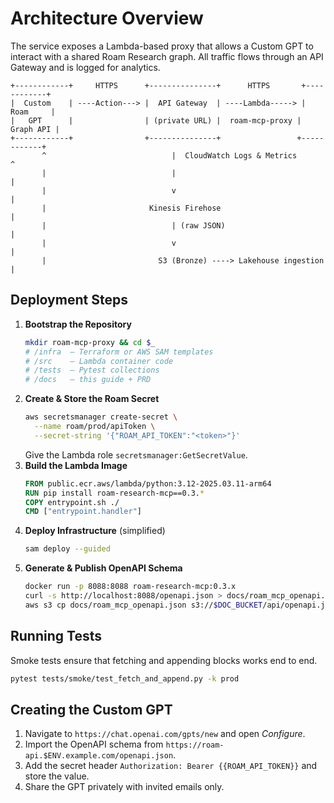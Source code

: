 # Architecture Overview

The service exposes a Lambda-based proxy that allows a Custom GPT to interact with a shared Roam Research graph. All traffic flows through an API Gateway and is logged for analytics.

```
+------------+     HTTPS      +---------------+      HTTPS       +------------+
|  Custom    | ----Action---> |  API Gateway  | ----Lambda-----> |   Roam     |
|   GPT      |                | (private URL) |  roam-mcp-proxy |  Graph API |
+------------+                +---------------+                 +------------+
       ^                            |  CloudWatch Logs & Metrics          ^
       |                            |                                    |
       |                            v                                    |
       |                       Kinesis Firehose                          |
       |                            | (raw JSON)                         |
       |                            v                                    |
       |                         S3 (Bronze) ----> Lakehouse ingestion    |
```

## Deployment Steps

1. **Bootstrap the Repository**
   ```bash
   mkdir roam-mcp-proxy && cd $_
   # /infra  – Terraform or AWS SAM templates
   # /src    – Lambda container code
   # /tests  – Pytest collections
   # /docs   – this guide + PRD
   ```
2. **Create & Store the Roam Secret**
   ```bash
   aws secretsmanager create-secret \
     --name roam/prod/apiToken \
     --secret-string '{"ROAM_API_TOKEN":"<token>"}'
   ```
   Give the Lambda role `secretsmanager:GetSecretValue`.
3. **Build the Lambda Image**
   ```dockerfile
   FROM public.ecr.aws/lambda/python:3.12-2025.03.11-arm64
   RUN pip install roam-research-mcp==0.3.*
   COPY entrypoint.sh ./
   CMD ["entrypoint.handler"]
   ```
4. **Deploy Infrastructure** (simplified)
   ```bash
   sam deploy --guided
   ```
5. **Generate & Publish OpenAPI Schema**
   ```bash
   docker run -p 8088:8088 roam-research-mcp:0.3.x
   curl -s http://localhost:8088/openapi.json > docs/roam_mcp_openapi.json
   aws s3 cp docs/roam_mcp_openapi.json s3://$DOC_BUCKET/api/openapi.json
   ```

## Running Tests

Smoke tests ensure that fetching and appending blocks works end to end.

```bash
pytest tests/smoke/test_fetch_and_append.py -k prod
```

## Creating the Custom GPT

1. Navigate to `https://chat.openai.com/gpts/new` and open *Configure*.
2. Import the OpenAPI schema from `https://roam-api.$ENV.example.com/openapi.json`.
3. Add the secret header `Authorization: Bearer {{ROAM_API_TOKEN}}` and store the value.
4. Share the GPT privately with invited emails only.

